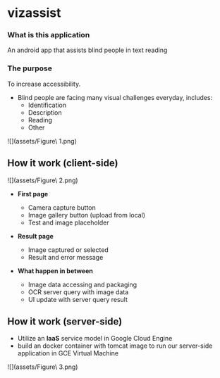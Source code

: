 # vizassist
### What is this application
An android app that assists blind people in text reading

### The purpose
To increase accessibility.
* Blind people are facing many visual challenges everyday, includes:
    * Identification
    * Description
    * Reading
    * Other
    
![](assets/Figure\ 1.png)

## How it work (client-side)
![](assets/Figure\ 2.png)

* **First page**
    * Camera capture button
    * Image gallery button (upload from local)
    * Test and image placeholder

* **Result page**
    * Image captured or selected
    * Result and error message

* **What happen in between**
    * Image data accessing and packaging
    * OCR server query with image data
    * UI update with server query result


## How it work (server-side)
* Utilize an **IaaS** service model in Google Cloud Engine
* build an docker container with tomcat image to run our server-side application in GCE Virtual Machine

![](assets/Figure\ 3.png)



